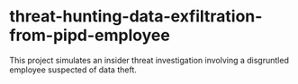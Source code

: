 # threat-hunting-data-exfiltration-from-pipd-employee
This project simulates an insider threat investigation involving a disgruntled employee suspected of data theft.

